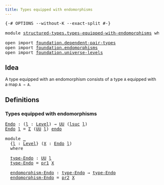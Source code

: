 ```yaml
---
title: Types equipped with endomorphisms
---
```


<pre class="Agda"><a id="59" class="Symbol">{-#</a> <a id="63" class="Keyword">OPTIONS</a> <a id="71" class="Pragma">--without-K</a> <a id="83" class="Pragma">--exact-split</a> <a id="97" class="Symbol">#-}</a>

<a id="102" class="Keyword">module</a> <a id="109" href="structured-types.types-equipped-with-endomorphisms.html" class="Module">structured-types.types-equipped-with-endomorphisms</a> <a id="160" class="Keyword">where</a>

<a id="167" class="Keyword">open</a> <a id="172" class="Keyword">import</a> <a id="179" href="foundation.dependent-pair-types.html" class="Module">foundation.dependent-pair-types</a>
<a id="211" class="Keyword">open</a> <a id="216" class="Keyword">import</a> <a id="223" href="foundation.endomorphisms.html" class="Module">foundation.endomorphisms</a>
<a id="248" class="Keyword">open</a> <a id="253" class="Keyword">import</a> <a id="260" href="foundation.universe-levels.html" class="Module">foundation.universe-levels</a>
</pre>
## Idea

A type equipped with an endomorphism consists of a type `A` equipped with a map `A → A`.

## Definitions

### Types equipped with endomorphisms

<pre class="Agda"><a id="Endo"></a><a id="454" href="structured-types.types-equipped-with-endomorphisms.html#454" class="Function">Endo</a> <a id="459" class="Symbol">:</a> <a id="461" class="Symbol">(</a><a id="462" href="structured-types.types-equipped-with-endomorphisms.html#462" class="Bound">l</a> <a id="464" class="Symbol">:</a> <a id="466" href="Agda.Primitive.html#597" class="Postulate">Level</a><a id="471" class="Symbol">)</a> <a id="473" class="Symbol">→</a> <a id="475" href="foundation-core.universe-levels.html#222" class="Primitive">UU</a> <a id="478" class="Symbol">(</a><a id="479" href="Agda.Primitive.html#780" class="Primitive">lsuc</a> <a id="484" href="structured-types.types-equipped-with-endomorphisms.html#462" class="Bound">l</a><a id="485" class="Symbol">)</a>
<a id="487" href="structured-types.types-equipped-with-endomorphisms.html#454" class="Function">Endo</a> <a id="492" href="structured-types.types-equipped-with-endomorphisms.html#492" class="Bound">l</a> <a id="494" class="Symbol">=</a> <a id="496" href="foundation-core.dependent-pair-types.html#502" class="Record">Σ</a> <a id="498" class="Symbol">(</a><a id="499" href="foundation-core.universe-levels.html#222" class="Primitive">UU</a> <a id="502" href="structured-types.types-equipped-with-endomorphisms.html#492" class="Bound">l</a><a id="503" class="Symbol">)</a> <a id="505" href="foundation.endomorphisms.html#792" class="Function">endo</a>

<a id="511" class="Keyword">module</a> <a id="518" href="structured-types.types-equipped-with-endomorphisms.html#518" class="Module">_</a>
  <a id="522" class="Symbol">{</a><a id="523" href="structured-types.types-equipped-with-endomorphisms.html#523" class="Bound">l</a> <a id="525" class="Symbol">:</a> <a id="527" href="Agda.Primitive.html#597" class="Postulate">Level</a><a id="532" class="Symbol">}</a> <a id="534" class="Symbol">(</a><a id="535" href="structured-types.types-equipped-with-endomorphisms.html#535" class="Bound">X</a> <a id="537" class="Symbol">:</a> <a id="539" href="structured-types.types-equipped-with-endomorphisms.html#454" class="Function">Endo</a> <a id="544" href="structured-types.types-equipped-with-endomorphisms.html#523" class="Bound">l</a><a id="545" class="Symbol">)</a>
  <a id="549" class="Keyword">where</a>

  <a id="558" href="structured-types.types-equipped-with-endomorphisms.html#558" class="Function">type-Endo</a> <a id="568" class="Symbol">:</a> <a id="570" href="foundation-core.universe-levels.html#222" class="Primitive">UU</a> <a id="573" href="structured-types.types-equipped-with-endomorphisms.html#523" class="Bound">l</a>
  <a id="577" href="structured-types.types-equipped-with-endomorphisms.html#558" class="Function">type-Endo</a> <a id="587" class="Symbol">=</a> <a id="589" href="foundation-core.dependent-pair-types.html#592" class="Field">pr1</a> <a id="593" href="structured-types.types-equipped-with-endomorphisms.html#535" class="Bound">X</a>

  <a id="598" href="structured-types.types-equipped-with-endomorphisms.html#598" class="Function">endomorphism-Endo</a> <a id="616" class="Symbol">:</a> <a id="618" href="structured-types.types-equipped-with-endomorphisms.html#558" class="Function">type-Endo</a> <a id="628" class="Symbol">→</a> <a id="630" href="structured-types.types-equipped-with-endomorphisms.html#558" class="Function">type-Endo</a>
  <a id="642" href="structured-types.types-equipped-with-endomorphisms.html#598" class="Function">endomorphism-Endo</a> <a id="660" class="Symbol">=</a> <a id="662" href="foundation-core.dependent-pair-types.html#604" class="Field">pr2</a> <a id="666" href="structured-types.types-equipped-with-endomorphisms.html#535" class="Bound">X</a>
</pre>